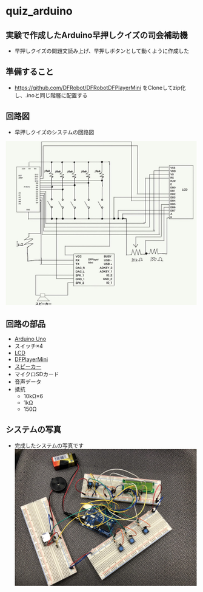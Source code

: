# quiz_arduino

## 実験で作成したArduino早押しクイズの司会補助機
* 早押しクイズの問題文読み上げ、早押しボタンとして動くように作成した
## 準備すること
* https://github.com/DFRobot/DFRobotDFPlayerMini をCloneしてzip化し、.inoと同じ階層に配置する

## 回路図
* 早押しクイズのシステムの回路図<br>

![回路図](https://github.com/sotasunohara/quiz_arduino/blob/master/circuit.jpg)

## 回路の部品
* [Arduino Uno](https://www.switch-science.com/catalog/789/)
* スイッチ×4
* [LCD](http://akizukidenshi.com/catalog/g/gP-01675/)
* [DFPlayerMini](http://akizukidenshi.com/catalog/g/gM-12544/)
* [スピーカー](http://akizukidenshi.com/catalog/g/gP-01251/)
* マイクロSDカード
* 音声データ
* 抵抗　
  * 10kΩ×6
  * 1kΩ
  * 150Ω

## システムの写真
* 完成したシステムの写真です
![全体](https://github.com/sotasunohara/quiz_arduino/blob/master/system.jpg)